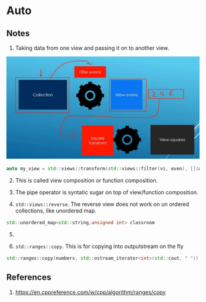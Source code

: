 # Auto

## Notes
1. Taking data from one view and passing it on to another view.

![View Composition](50_50_View_Composition.jpg)

```cpp
auto my_view = std::views::transform(std::views::filter(vi, even), [](auto n) { return n *= n; });
```

2. This is called view composition or function composition.

3. The pipe operator is syntatic sugar on top of view/function composition.

4. `std::views::reverse`. The reverse view does not work on un ordered collections, like unordered map.

```cpp
std::unordered_map<std::string,unsigned int> classroom    
```

5. 

6. `std::ranges::copy`. This is for copying into outputstream on the fly

```cpp
std::ranges::copy(numbers, std::ostream_iterator<int>(std::cout, " "));
```

## References

1. https://en.cppreference.com/w/cpp/algorithm/ranges/copy

